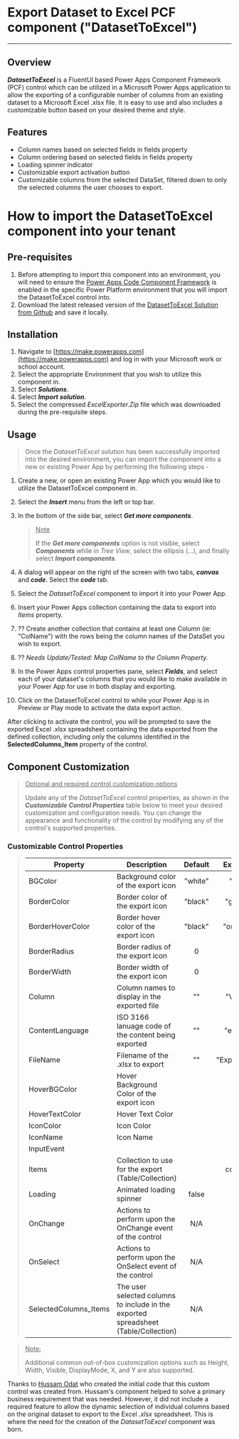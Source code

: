 # Export Dataset to Excel PCF component ("DatasetToExcel")

---

## Overview

**_DatasetToExcel_** is a FluentUI based Power Apps Component Framework (PCF) control which can be utilized in a Microsoft Power Apps application to allow the exporting of a configurable number of columns from an existing dataset to a Microsoft Excel .xlsx file. It is easy to use and also includes a customizable button based on your desired theme and style.

## Features

- Column names based on selected fields in fields property
- Column ordering based on selected fields in fields property
- Loading spinner indicator
- Customizable export activation button
- Customizable columns from the selected DataSet, filtered down to only the selected columns the user chooses to export.

# How to import the DatasetToExcel component into your tenant

## Pre-requisites

1. Before attempting to import this component into an environment, you will need to ensure the [Power Apps Code Component Framework](https://learn.microsoft.com/en-us/power-apps/developer/component-framework/component-framework-for-canvas-apps) is enabled in the specific Power Platform environment that you will import the DatasetToExcel control into.
2. Download the latest released version of the [DatasetToExcel Solution from Github](https://github.com/ChrisMcKee1/power-platform-pcf/raw/main/PCF/DatasetToExcel/ExcelExporter.zip) and save it locally.

## Installation

1. Navigate to [https://make.powerapps.com](https://make.powerapps.com) and log in with your Microsoft work or school account.
2. Select the appropriate Environment that you wish to utilize this component in.
3. Select **_Solutions_**.
4. Select **_Import solution_**.
5. Select the compressed _ExcelExporter.Zip_ file which was downloaded during the pre-requisite steps.

## Usage

> Once the _DatasetToExcel_ solution has been successfully imported into the desired environment, you can import the component into a new or existing Power App by performing the following steps -

1. Create a new, or open an existing Power App which you would like to utilize the DatasetToExcel component in.
2. Select the **_Insert_** menu from the left or top bar.
3. In the bottom of the side bar, select **_Get more components_**.
   > <u>Note</u>
   >
   > If the **_Get more components_** option is not visible, select **_Components_** while in _Tree View_, select the ellipsis (...), and finally select **_Import components_**.
4. A dialog will appear on the right of the screen with two tabs, **_canvas_** and **_code_**. Select the **_code_** tab.
5. Select the _DatasetToExcel_ component to import it into your Power App.

6. Insert your Power Apps collection containing the data to export into _Items_ property.
7. ?? Create another collection that contains at least one Column (ie: "ColName") with the rows being the column names of the DataSet you wish to export.
8. ?? _Needs Update/Tested: Map ColName to the Column Property._
9. In the Power Apps control properties pane, select **_Fields_**, and select each of your dataset's columns that you would like to make available in your Power App for use in both display and exporting.
10. Click on the DatasetToExcel control to while your Power App is in Preview or Play mode to activate the data export action.

After clicking to activate the control, you will be prompted to save the exported Excel .xlsx spreadsheet containing the data exported from the defined collection, including only the columns identified in the **SelectedColumns_Item** property of the control.

## Component Customization

> <u>Optional and required control customization options</u>
>
> Update any of the _DatasetToExcel_ control properties, as shown in the **_Customizable Control Properties_** table below to meet your desired customization and configuration needs.
> You can change the appearance and functionality of the control by modifying any of the control's supported properties.

### Customizable Control Properties

> | Property              | Description                                                                         | Default |    Example    |
> | --------------------- | ----------------------------------------------------------------------------------- | :-----: | :-----------: |
> | BGColor               | Background color of the export icon                                                 | "white" |     "red"     |
> | BorderColor           | Border color of the export icon                                                     | "black" |    "green"    |
> | BorderHoverColor      | Border hover color of the export icon                                               | "black" |   "orange"    |
> | BorderRadius          | Border radius of the export icon                                                    |    0    |               |
> | BorderWidth           | Border width of the export icon                                                     |    0    |               |
> | Column                | Column names to display in the exported file                                        |   ""    |    "Value"    |
> | ContentLanguage       | ISO 3166 lanuage code of the content being exported                                 |   ""    |    "en-us"    |
> | FileName              | Filename of the .xlsx to export                                                     |   ""    | "Export.xlsx" |
> | HoverBGColor          | Hover Background Color of the export icon                                           |         |               |
> | HoverTextColor        | Hover Text Color                                                                    |         |               |
> | IconColor             | Icon Color                                                                          |         |               |
> | IconName              | Icon Name                                                                           |         |               |
> | InputEvent            |                                                                                     |         |               |
> | Items                 | Collection to use for the export (Table/Collection)                                 |         |    colData    |
> | Loading               | Animated loading spinner                                                            |  false  |     true      |
> | OnChange              | Actions to perform upon the OnChange event of the control                           |   N/A   |               |
> | OnSelect              | Actions to perform upon the OnSelect event of the control                           |   N/A   |               |
> | SelectedColumns_Items | The user selected columns to include in the exported spreadsheet (Table/Collection) |   N/A   |               |

> <u>Note:</u>
>
> Additional common out-of-box customization options such as Height, Width, Visible, DisplayMode, X, and Y are also supported.

Thanks to [Hussam Odat](https://www.linkedin.com/in/hussam-odat-5075aa73) who created the initial code that this custom control was created from. Hussam's component helped to solve a primary business requirement that was needed. However, it did not include a required feature to allow the dynamic selection of individual columns based on the original dataset to export to the Excel _.xlsx_ spreadsheet. This is where the need for the creation of the _DatasetToExcel_ component was born.
